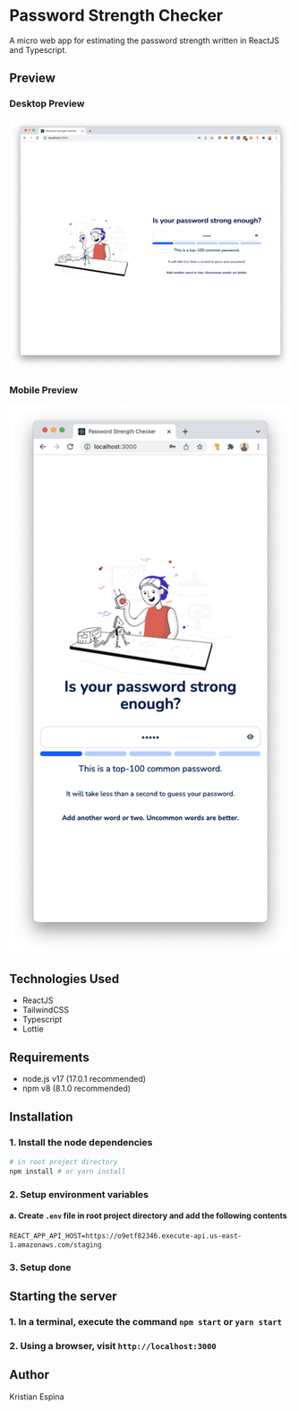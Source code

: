 # Password Strength Checker

A micro web app for estimating the password strength written in ReactJS and Typescript.

## Preview

### Desktop Preview

![Desktop Preview](./docs/desktop-preview.png)

### Mobile Preview

![Mobile Preview](./docs/mobile-preview.png)

## Technologies Used

- ReactJS
- TailwindCSS
- Typescript
- Lottie

## Requirements

- node.js v17 (17.0.1 recommended)
- npm v8 (8.1.0 recommended)

## Installation

### 1. Install the node dependencies

```bash
# in root project directory
npm install # or yarn install
```

### 2. Setup environment variables

#### a. Create `.env` file in root project directory and add the following contents

```
REACT_APP_API_HOST=https://o9etf82346.execute-api.us-east-1.amazonaws.com/staging
```

### 3. Setup done

## Starting the server

### 1. In a terminal, execute the command `npm start` or `yarn start`

### 2. Using a browser, visit `http://localhost:3000`

## Author

Kristian Espina

